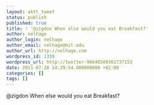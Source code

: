 ```yaml
---
layout: aktt_tweet
status: publish
published: true
title: ! '@zigdon When else would you eat Breakfast?'
author: nelhage
author_login: nelhage
author_email: nelhage@mit.edu
author_url: http://nelhage.com
wordpress_id: 1339
wordpress_url: http://twitter-96648589362737153
date: 2011-07-28 14:29:54.000000000 +02:00
categories: []
tags: []
---
```

@zigdon When else would you eat Breakfast?

